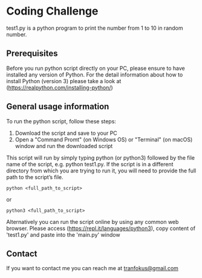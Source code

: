 # Coding Challenge

test1.py is a python program to print the number from 1 to 10 in random number.

## Prerequisites
Before you run python script directly on your PC, please ensure to have installed any version of Python.
For the detail information about how to install Python (version 3) please take a look at (https://realpython.com/installing-python/)

## General usage information
To run the python script, follow these steps:
1. Download the script and save to your PC
2. Open a "Command Promt" (on Windows OS) or "Terminal" (on macOS) window and run the downloaded script

This script will run by simply typing python (or python3) followed by the file name of the script, e.g. python test1.py.
If the script is in a different directory from which you are trying to run it, you will need to provide the full path to the script’s file.

```
python <full_path_to_script>
```
or
```
python3 <full_path_to_script>
```
Alternatively you can run the script online by using any common web browser. Please access (https://repl.it/languages/python3), copy content of 'test1.py' and paste into the 'main.py' window   

## Contact

If you want to contact me you can reach me at tranfokus@gmail.com
